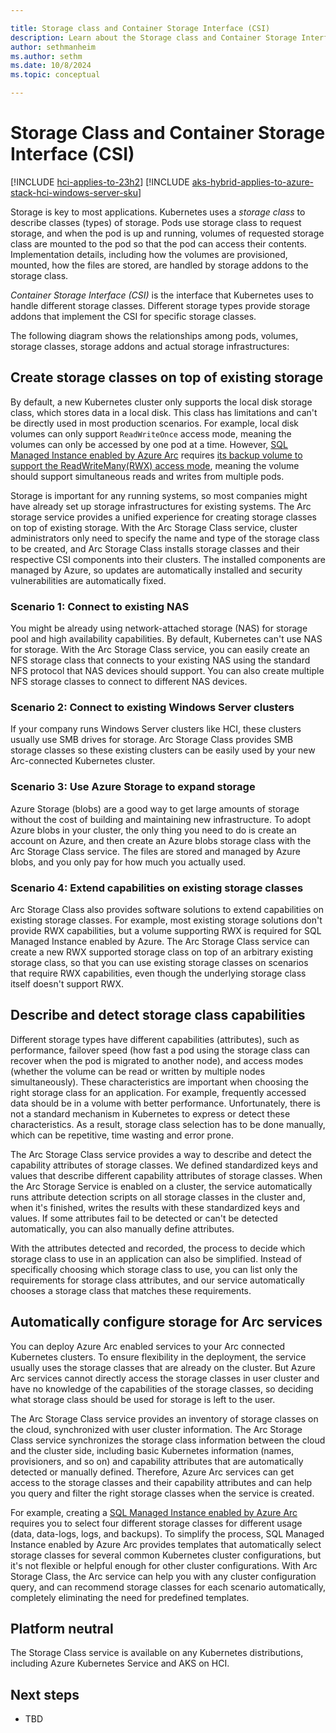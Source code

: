 ```yaml
---

title: Storage class and Container Storage Interface (CSI)
description: Learn about the Storage class and Container Storage Interface (CSI) in AKS enabled by Arc.
author: sethmanheim
ms.author: sethm
ms.date: 10/8/2024
ms.topic: conceptual

---
```


# Storage Class and Container Storage Interface (CSI)

[!INCLUDE [hci-applies-to-23h2](includes/hci-applies-to-23h2.md)]
[!INCLUDE [aks-hybrid-applies-to-azure-stack-hci-windows-server-sku](includes/aks-hci-applies-to-skus/aks-hybrid-applies-to-azure-stack-hci-windows-server-sku.md)]

Storage is key to most applications. Kubernetes uses a *storage class* to describe classes (types) of storage. Pods use storage class to request storage, and when the pod is up and running, volumes of requested storage class are mounted to the pod so that the pod can access their contents. Implementation details, including how the volumes are provisioned, mounted, how the files are stored, are handled by storage addons to the storage class.

*Container Storage Interface (CSI)* is the interface that Kubernetes uses to handle different storage classes. Different storage types provide storage addons that implement the CSI for specific storage classes.

The following diagram shows the relationships among pods, volumes, storage classes, storage addons and actual storage infrastructures:

## Create storage classes on top of existing storage

By default, a new Kubernetes cluster only supports the local disk storage class, which stores data in a local disk. This class has limitations and can't be directly used in most production scenarios. For example, local disk volumes can only support `ReadWriteOnce` access mode, meaning the volumes can only be accessed by one pod at a time. However, [SQL Managed Instance enabled by Azure Arc](/azure/azure-arc/data/managed-instance-overview) requires [its backup volume to support the ReadWriteMany(RWX) access mode](/azure/azure-arc/data/create-sql-managed-instance?tabs=directly-connected-mode#create-an-azure-arc-enabled-sql-managed-instance), meaning the volume should support simultaneous reads and writes from multiple pods.

Storage is important for any running systems, so most companies might have already set up storage infrastructures for existing systems. The Arc storage service provides a unified experience for creating storage classes on top of existing storage. With the Arc Storage Class service, cluster administrators only need to specify the name and type of the storage class to be created, and Arc Storage Class installs storage classes and their respective CSI components into their clusters. The installed components are managed by Azure, so updates are automatically installed and security vulnerabilities are automatically fixed.

### Scenario 1: Connect to existing NAS

You might be already using network-attached storage (NAS) for storage pool and high availability capabilities. By default, Kubernetes can't use NAS for storage. With the Arc Storage Class service, you can easily create an NFS storage class that connects to your existing NAS using the standard NFS protocol that NAS devices should support. You can also create multiple NFS storage classes to connect to different NAS devices.

### Scenario 2: Connect to existing Windows Server clusters

If your company runs Windows Server clusters like HCI, these clusters usually use SMB drives for storage. Arc Storage Class provides SMB storage classes so these existing clusters can be easily used by your new Arc-connected Kubernetes cluster.

### Scenario 3: Use Azure Storage to expand storage

Azure Storage (blobs) are a good way to get large amounts of storage without the cost of building and maintaining new infrastructure. To adopt Azure blobs in your cluster, the only thing you need to do is create an account on Azure, and then create an Azure blobs storage class with the Arc Storage Class service. The files are stored and managed by Azure blobs, and you only pay for how much you actually used.

### Scenario 4: Extend capabilities on existing storage classes

Arc Storage Class also provides software solutions to extend capabilities on existing storage classes. For example, most existing storage solutions don't provide RWX capabilities, but a volume supporting RWX is required for SQL Managed Instance enabled by Azure. The Arc Storage Class service can create a new RWX supported storage class on top of an arbitrary existing storage class, so that you can use existing storage classes on scenarios that require RWX capabilities, even though the underlying storage class itself doesn't support RWX.

## Describe and detect storage class capabilities

Different storage types have different capabilities (attributes), such as performance, failover speed (how fast a pod using the storage class can recover when the pod is migrated to another node), and access modes (whether the volume can be read or written by multiple nodes simultaneously). These characteristics are important when choosing the right storage class for an application. For example, frequently accessed data should be in a volume with better performance. Unfortunately, there is not a standard mechanism in Kubernetes to express or detect these characteristics. As a result, storage class selection has to be done manually, which can be repetitive, time wasting and error prone.

The Arc Storage Class service provides a way to describe and detect the capability attributes of storage classes. We defined standardized keys and values that describe different capability attributes of storage classes. When the Arc Storage Service is enabled on a cluster, the service automatically runs attribute detection scripts on all storage classes in the cluster and, when it's finished, writes the results with these standardized keys and values. If some attributes fail to be detected or can't be detected automatically, you can also manually define attributes.

With the attributes detected and recorded, the process to decide which storage class to use in an application can also be simplified. Instead of specifically choosing which storage class to use, you can list only the requirements for storage class attributes, and our service automatically chooses a storage class that matches these requirements.

## Automatically configure storage for Arc services

You can deploy Azure Arc enabled services to your Arc connected Kubernetes clusters. To ensure flexibility in the deployment, the service usually uses the storage classes that are already on the cluster. But Azure Arc services cannot directly access the storage classes in user cluster and have no knowledge of the capabilities of the storage classes, so deciding what storage class should be used for storage is left to the user.

The Arc Storage Class service provides an inventory of storage classes on the cloud, synchronized with user cluster information. The Arc Storage Class service synchronizes the storage class information between the cloud and the cluster side, including basic Kubernetes information (names, provisioners, and so on) and capability attributes that are automatically detected or manually defined. Therefore, Azure Arc services can get access to the storage classes and their capability attributes and can help you query and filter the right storage classes when the service is created.

For example, creating a [SQL Managed Instance enabled by Azure Arc](/azure/azure-arc/data/managed-instance-overview) requires you to select four different storage classes for different usage (data, data-logs, logs, and backups). To simplify the process, SQL Managed Instance enabled by Azure Arc provides templates that automatically select storage classes for several common Kubernetes cluster configurations, but it's not flexible or helpful enough for other cluster configurations. With Arc Storage Class, the Arc service can help you with any cluster configuration query, and can recommend storage classes for each scenario automatically, completely eliminating the need for predefined templates.

## Platform neutral

The Storage Class service is available on any Kubernetes distributions, including Azure Kubernetes Service and AKS on HCI.

## Next steps

- TBD
